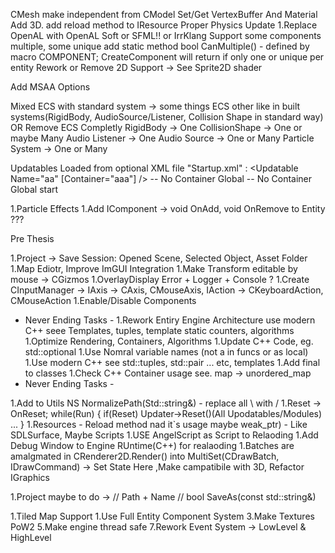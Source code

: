 CMesh make independent from CModel Set/Get VertexBuffer And Material
Add 3D.
add reload method to IResource
Proper Physics Update
1.Replace OpenAL with OpenAL Soft or SFML!! or IrrKlang
Support some components multiple, some unique add static method bool CanMultiple() - defined by macro COMPONENT; CreateComponent will return if only one or unique per entity
Rework or Remove 2D Support -> See Sprite2D shader

Add MSAA Options

Mixed ECS with standard system -> some things ECS other like in built systems(RigidBody, AudioSource/Listener, Collision Shape in standard way)
OR
Remove ECS Completly
RigidBody -> One
CollisionShape -> One or maybe Many
Audio Listener -> One 
Audio Source -> One or Many
Particle System -> One or Many

Updatables Loaded from optional XML file "Startup.xml" : 
<Updatable Name="aa" [Container="aaa"] /> -- No Container Global
<Start Container="aaa" /> -- No Container Global start


1.Particle Effects
1.Add IComponent -> void OnAdd, void OnRemove to Entity ???

Pre Thesis

1.Project -> Save Session: Opened Scene, Selected Object, Asset Folder
1.Map Ediotr, Improve ImGUI Integration
1.Make Transform editable by mouse -> CGizmos
1.OverlayDisplay Error + Logger + Console ?
1.Create CInputManager -> IAxis -> CAxis, CMouseAxis, IAction -> CKeyboardAction, CMouseAction
1.Enable/Disable Components

- Never Ending Tasks -
1.Rework Entiry Engine Architecture use modern C++ seee Templates, tuples, template static counters, algorithms
1.Optimize Rendering, Containers, Algorithms
1.Update C++ Code, eg. std::optional
1.Use Nomral variable names (not a in funcs or as local)
1.Use modern C++ see std::tuples, std::pair ... etc, templates
1.Add final to classes
1.Check C++ Container usage see. map -> unordered_map
- Never Ending Tasks -

1.Add to Utils NS NormalizePath(Std::string&) - replace all \ with /
1.Reset -> OnReset; while(Run) { if(Reset) Updater->Reset()(All Upodatables/Modules) ... }
1.Resources - Reload method nad it`s usage maybe weak_ptr) - Like SDLSurface, Maybe Scripts
1.USE AngelScript as Script to Relaoding
1.Add Debug Window to Engine RUntime(C++) for realaoding
1.Batches are amalgmated in CRenderer2D.Render() into MultiSet(CDrawBatch, IDrawCommand) -> Set State Here ,Make campatibile with 3D, Refactor IGraphics

1.Project maybe to do -> // Path + Name // bool SaveAs(const std::string&)

1.Tiled Map Support
1.Use Full Entity Component System
3.Make Textures PoW2
5.Make engine thread safe
7.Rework Event System -> LowLevel & HighLevel